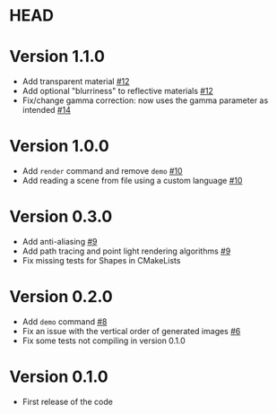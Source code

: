 # HEAD

# Version 1.1.0

- Add transparent material [#12](https://github.com/Enrico-Carissimi/RayTracer/pull/12)
- Add optional "blurriness" to reflective materials [#12](https://github.com/Enrico-Carissimi/RayTracer/pull/12)
- Fix/change gamma correction: now uses the gamma parameter as intended [#14](https://github.com/Enrico-Carissimi/RayTracer/pull/14)

# Version 1.0.0

- Add `render` command and remove `demo` [#10](https://github.com/Enrico-Carissimi/RayTracer/pull/10)
- Add reading a scene from file using a custom language [#10](https://github.com/Enrico-Carissimi/RayTracer/pull/10)

# Version 0.3.0

- Add anti-aliasing [#9](https://github.com/Enrico-Carissimi/RayTracer/pull/9)
- Add path tracing and point light rendering algorithms [#9](https://github.com/Enrico-Carissimi/RayTracer/pull/9)
- Fix missing tests for Shapes in CMakeLists

# Version 0.2.0

- Add `demo` command [#8](https://github.com/Enrico-Carissimi/RayTracer/pull/8)
- Fix an issue with the vertical order of generated images [#6](https://github.com/Enrico-Carissimi/RayTracer/pull/6)
- Fix some tests not compiling in version 0.1.0

# Version 0.1.0

- First release of the code
